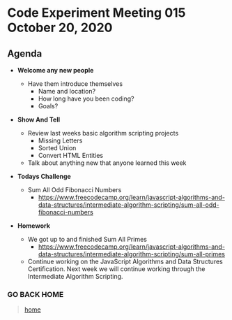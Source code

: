 # Code Experiment Meeting 015 October 20, 2020


## Agenda
- **Welcome any new people**
  - Have them introduce themselves
    - Name and location?
    - How long have you been coding?
    - Goals?


- **Show And Tell**
  - Review last weeks basic algorithm scripting projects
    - Missing Letters
    - Sorted Union
    - Convert HTML Entities
  - Talk about anything new that anyone learned this week


- **Todays Challenge**
  - Sum All Odd Fibonacci Numbers
    - https://www.freecodecamp.org/learn/javascript-algorithms-and-data-structures/intermediate-algorithm-scripting/sum-all-odd-fibonacci-numbers


- **Homework**
  - We got up to and finished Sum All Primes
    - https://www.freecodecamp.org/learn/javascript-algorithms-and-data-structures/intermediate-algorithm-scripting/sum-all-primes
  - Continue working on the JavaScript Algorithms and Data Structures Certification.  Next week we will continue working through the Intermediate Algorithm Scripting.


### GO BACK HOME
> [home](../../../readme.md)